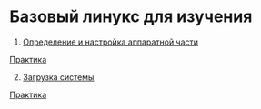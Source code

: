 # Базовый линукс для изучения

1. [Определение и настройка аппаратной части](https://github.com/screamo-boop/LinuxBasics/blob/main/theory/1%20%D0%9E%D0%BF%D1%80%D0%B5%D0%B4%D0%B5%D0%BB%D0%B5%D0%BD%D0%B8%D0%B5%20%D0%B8%20%D0%BD%D0%B0%D1%81%D1%82%D1%80%D0%BE%D0%B9%D0%BA%D0%B0%20%D0%B0%D0%BF%D0%BF%D0%B0%D1%80%D0%B0%D1%82%D0%BD%D0%BE%D0%B9%20%D1%87%D0%B0%D1%81%D1%82%D0%B8.md)

[Практика](https://github.com/screamo-boop/LinuxBasics/blob/main/practice/101_1_dz.txt)

2. [Загрузка системы](https://github.com/screamo-boop/LinuxBasics/blob/main/theory/2%20%D0%97%D0%B0%D0%B3%D1%80%D1%83%D0%B7%D0%BA%D0%B0%20%D1%81%D0%B8%D1%81%D1%82%D0%B5%D0%BC%D1%8B.md)

[Практика](https://github.com/screamo-boop/LinuxBasics/blob/main/practice/101_2_dz.txt)
